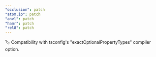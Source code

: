 ```yaml
---
"occlusion": patch
"atom.io": patch
"anvl": patch
"hamr": patch
"rel8": patch
---
```


🏷️ Compatibility with tsconfig's "exactOptionalPropertyTypes" compiler option.

